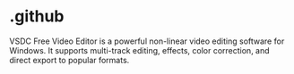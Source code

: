 # .github
VSDC Free Video Editor is a powerful non-linear video editing software for Windows. It supports multi-track editing, effects, color correction, and direct export to popular formats.
